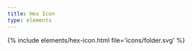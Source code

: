 ```yaml
---
title: Hex Icon
type: elements
---
```

{% include elements/hex-icon.html file='icons/folder.svg' %}
